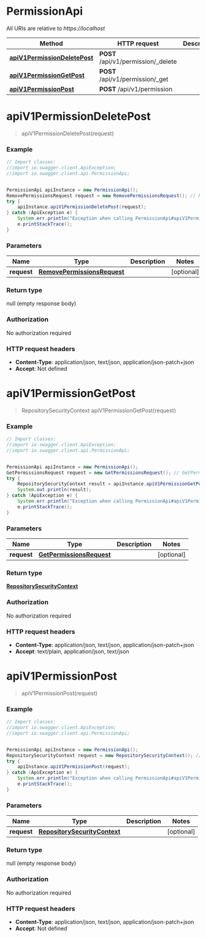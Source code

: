 # PermissionApi

All URIs are relative to *https://localhost*

Method | HTTP request | Description
------------- | ------------- | -------------
[**apiV1PermissionDeletePost**](PermissionApi.md#apiV1PermissionDeletePost) | **POST** /api/v1/permission/_delete | 
[**apiV1PermissionGetPost**](PermissionApi.md#apiV1PermissionGetPost) | **POST** /api/v1/permission/_get | 
[**apiV1PermissionPost**](PermissionApi.md#apiV1PermissionPost) | **POST** /api/v1/permission | 


<a name="apiV1PermissionDeletePost"></a>
# **apiV1PermissionDeletePost**
> apiV1PermissionDeletePost(request)



### Example
```java
// Import classes:
//import io.swagger.client.ApiException;
//import io.swagger.client.api.PermissionApi;


PermissionApi apiInstance = new PermissionApi();
RemovePermissionsRequest request = new RemovePermissionsRequest(); // RemovePermissionsRequest | 
try {
    apiInstance.apiV1PermissionDeletePost(request);
} catch (ApiException e) {
    System.err.println("Exception when calling PermissionApi#apiV1PermissionDeletePost");
    e.printStackTrace();
}
```

### Parameters

Name | Type | Description  | Notes
------------- | ------------- | ------------- | -------------
 **request** | [**RemovePermissionsRequest**](RemovePermissionsRequest.md)|  | [optional]

### Return type

null (empty response body)

### Authorization

No authorization required

### HTTP request headers

 - **Content-Type**: application/json, text/json, application/json-patch+json
 - **Accept**: Not defined

<a name="apiV1PermissionGetPost"></a>
# **apiV1PermissionGetPost**
> RepositorySecurityContext apiV1PermissionGetPost(request)



### Example
```java
// Import classes:
//import io.swagger.client.ApiException;
//import io.swagger.client.api.PermissionApi;


PermissionApi apiInstance = new PermissionApi();
GetPermissionsRequest request = new GetPermissionsRequest(); // GetPermissionsRequest | 
try {
    RepositorySecurityContext result = apiInstance.apiV1PermissionGetPost(request);
    System.out.println(result);
} catch (ApiException e) {
    System.err.println("Exception when calling PermissionApi#apiV1PermissionGetPost");
    e.printStackTrace();
}
```

### Parameters

Name | Type | Description  | Notes
------------- | ------------- | ------------- | -------------
 **request** | [**GetPermissionsRequest**](GetPermissionsRequest.md)|  | [optional]

### Return type

[**RepositorySecurityContext**](RepositorySecurityContext.md)

### Authorization

No authorization required

### HTTP request headers

 - **Content-Type**: application/json, text/json, application/json-patch+json
 - **Accept**: text/plain, application/json, text/json

<a name="apiV1PermissionPost"></a>
# **apiV1PermissionPost**
> apiV1PermissionPost(request)



### Example
```java
// Import classes:
//import io.swagger.client.ApiException;
//import io.swagger.client.api.PermissionApi;


PermissionApi apiInstance = new PermissionApi();
RepositorySecurityContext request = new RepositorySecurityContext(); // RepositorySecurityContext | 
try {
    apiInstance.apiV1PermissionPost(request);
} catch (ApiException e) {
    System.err.println("Exception when calling PermissionApi#apiV1PermissionPost");
    e.printStackTrace();
}
```

### Parameters

Name | Type | Description  | Notes
------------- | ------------- | ------------- | -------------
 **request** | [**RepositorySecurityContext**](RepositorySecurityContext.md)|  | [optional]

### Return type

null (empty response body)

### Authorization

No authorization required

### HTTP request headers

 - **Content-Type**: application/json, text/json, application/json-patch+json
 - **Accept**: Not defined

